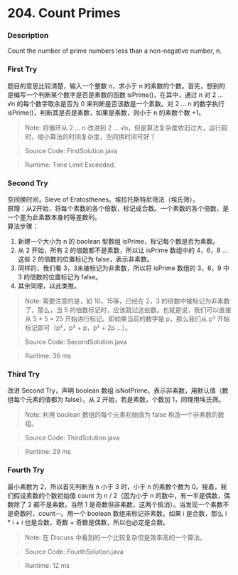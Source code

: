 # 204. Count Primes
### Description
Count the number of prime numbers less than a non-negative number, n.

### First Try
题目的意思比较清楚，输入一个整数 n，求小于 n 的素数的个数。首先，想到的是编写一个判断某个数字是否是素数的函数 isPrime()，在其中，通过 n 对 2 ... √n 的每个数字取余是否为 0 来判断是否该数是一个素数。对 2 ... n 的数字执行 isPrime()，判断其是否是素数，如果是素数，则小于 n 的素数个数 +1。
>Note: 将循环从 2 ... n 改进到 2 ... √n，但是算法复杂度依旧过大，运行超时，缩小算法的时间复杂度，空间换时间可好？

> Source Code: FirstSolution.java

> Runtime: Time Limit Exceeded.

### Second Try
空间换时间，Sieve of Eratosthenes。埃拉托斯特尼筛法（埃氏筛）。<br>
原理：从2开始，将每个素数的各个倍数，标记成合数。一个素数的各个倍数，是一个差为此素数本身的等差数列。<br>
算法步骤：
1.  新建一个大小为 n 的 boolean 型数组 isPrime，标记每个数是否为素数。
2. 从 2 开始，所有 2 的倍数都不是素数，所以让 isPrime 数组中的 4，6，8 ... 这些 2 的倍数的位置标记为 false，表示非素数。
3. 同样的，我们看 3，3未被标记为非素数，所以将 isPrime 数组的 3，6，9 中 3 的倍数的位置标记为 false。
4. 其余同理，以此类推。

>Note: 需要注意的是，如 10，15等，已经在 2，3 的倍数中被标记为非素数了，那么，当 5 的倍数标记时，应该跳过这些数。也就是说，我们可以直接从 5 * 5 = 25 开始进行标记。即如果当前的数字是 p，那么我们从 p² 开始标记即可（p²，p² + p，p² + 2p ...）。

> Source Code: SecondSolution.java

>Runtime: 36 ms

### Third Try
改进 Second Try，声明 boolean 数组 isNotPrime，表示非素数，用默认值（数组每个元素的值都为 false）。从 2 开始，若是素数，个数加 1，同理用埃氏筛。

>Note: 利用 boolean 数组的每个元素初始值为 false 构造一个非素数的数组。

> Source Code: ThirdSolution.java

>Runtime: 29 ms

### Fourth Try
最小素数为 2，所以首先判断当 n 小于 3 时，小于 n 的素数个数为 0。接着，我们假设素数的个数初始值 count 为 n / 2（因为小于 n 的数中，有一半是偶数，偶数除了 2 都不是素数，当然 1 是奇数但非素数，这两个抵消）。当发现一个素数不是奇数时，count--。用一个 boolean 数组来标记非素数。如果 i 是合数，那么 i * i + i 也是合数，奇数 + 奇数是偶数，所以也必定是合数。

>Note: 在 Discuss 中看到的一个比较复杂但是效率高的一个算法。

> Source Code: FourthSolution.java

>Runtime: 12 ms
